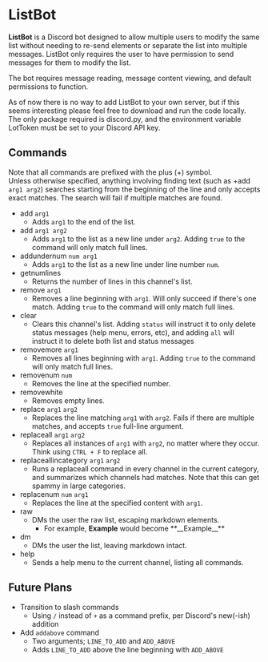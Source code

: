 # ListBot

**ListBot** is a Discord bot designed to allow multiple users to modify the same list without needing to re-send elements or separate the list into multiple messages. ListBot only requires the user to have permission to send messages for them to modify the list.

The bot requires message reading, message content viewing, and default permissions to function.

As of now there is no way to add ListBot to your own server, but if this seems interesting please feel free to download and run the code locally. The only package required is discord.py, and the environment variable LotToken must be set to your Discord API key.

## Commands
Note that all commands are prefixed with the plus (+) symbol.<br/>
Unless otherwise specified, anything involving finding text (such as +add <code>arg1 arg2</code>) searches starting from the beginning of the line and only accepts exact matches. The search will fail if multiple matches are found.

- add <code>arg1</code>
    - Adds <code>arg1</code> to the end of the list.
- add <code>arg1 arg2</code>
    - Adds <code>arg1</code> to the list as a new line under <code>arg2</code>. Adding <code>true</code> to the command will only match full lines.
- addundernum <code>num arg1</code>
	- Adds <code>arg1</code> to the list as a new line under line number <code>num</code>.
- getnumlines
	- Returns the number of lines in this channel's list.
- remove <code>arg1</code>
	- Removes a line beginning with <code>arg1</code>. Will only succeed if there's one match. Adding <code>true</code> to the command will only match full lines.
- clear
	- Clears this channel's list. Adding <code>status</code> will instruct it to only delete status messages (help menu, errors, etc), and adding <code>all</code> will instruct it to delete both list and status messages
- removemore <code>arg1</code>
	- Removes all lines beginning with <code>arg1</code>. Adding <code>true</code> to the command will only match full lines.
- removenum <code>num</code>
	- Removes the line at the specified number.
- removewhite
	- Removes empty lines.
- replace <code>arg1</code> <code>arg2</code>
	- Replaces the line matching <code>arg1</code> with <code>arg2</code>. Fails if there are multiple matches, and accepts <code>true</code> full-line argument.
- replaceall <code>arg1</code> <code>arg2</code>
	- Replaces all instances of <code>arg1</code> with <code>arg2</code>, no matter where they occur. Think using <code>CTRL + F</code> to replace all.
- replaceallincategory <code>arg1</code> <code>arg2</code>
	- Runs a replaceall command in every channel in the current category, and summarizes which channels had matches. Note that this can get spammy in large categories.
- replacenum <code>num</code> <code>arg1</code>
	- Replaces the line at the specified content with <code>arg1</code>.
- raw
	- DMs the user the raw list, escaping markdown elements.
		- For example, **__Example__** would become \*\*\_\_Example\_\_\*\*
- dm
	- DMs the user the list, leaving markdown intact.
- help
	- Sends a help menu to the current channel, listing all commands.

## Future Plans
- Transition to slash commands
	- Using <code>/</code> instead of <code>+</code> as a command prefix, per Discord's new(-ish) addition
- Add <code>addabove</code> command
	- Two arguments; <code>LINE_TO_ADD</code> and <code>ADD_ABOVE</code>
	- Adds <code>LINE_TO_ADD</code> above the line beginning with <code>ADD_ABOVE</code>

